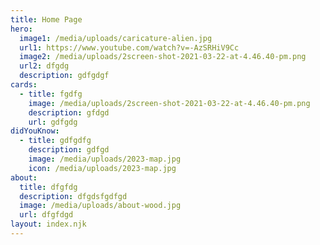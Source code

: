 ```yaml
---
title: Home Page
hero:
  image1: /media/uploads/caricature-alien.jpg
  url1: https://www.youtube.com/watch?v=-AzSRHiV9Cc
  image2: /media/uploads/2screen-shot-2021-03-22-at-4.46.40-pm.png
  url2: dfgdg
  description: gdfgdgf
cards:
  - title: fgdfg
    image: /media/uploads/2screen-shot-2021-03-22-at-4.46.40-pm.png
    description: gfdgd
    url: gdfgdg
didYouKnow:
  - title: gdfgdfg
    description: gdfgd
    image: /media/uploads/2023-map.jpg
    icon: /media/uploads/2023-map.jpg
about:
  title: dfgfdg
  description: dfgdsfgdfgd
  image: /media/uploads/about-wood.jpg
  url: dfgfdgd
layout: index.njk
---
```

